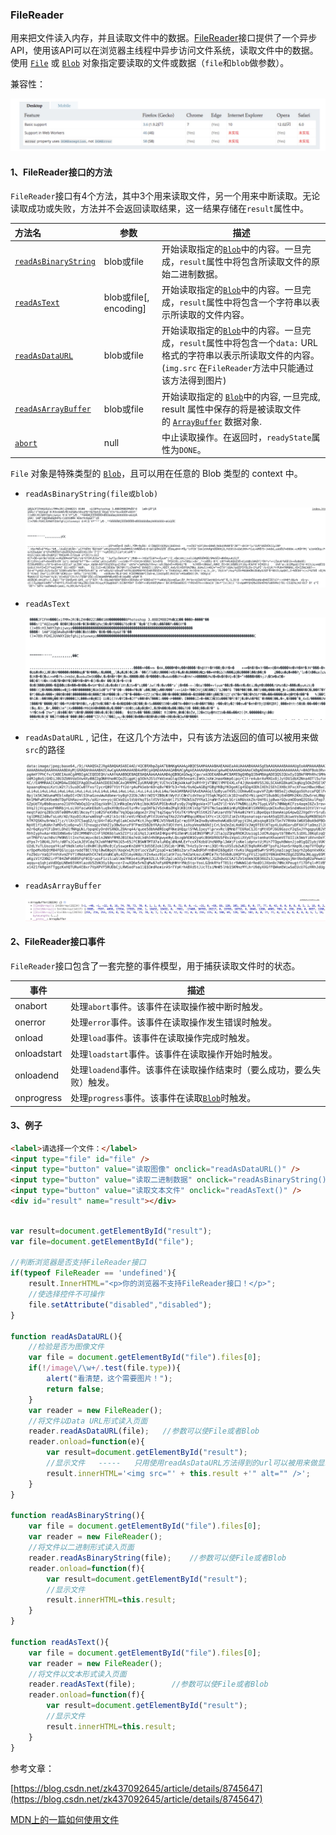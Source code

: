 ### FileReader

用来把文件读入内存，并且读取文件中的数据。[FileReader](https://developer.mozilla.org/zh-CN/docs/Web/API/FileReader)接口提供了一个异步API，使用该API可以在浏览器主线程中异步访问文件系统，读取文件中的数据。使用 [`File`](https://developer.mozilla.org/zh-CN/docs/Web/API/File) 或 [`Blob`](https://developer.mozilla.org/zh-CN/docs/Web/API/Blob) 对象指定要读取的文件或数据（`file`和`blob`做参数）。

兼容性：

![](./images/1533642543076.jpg)



#### 1、FileReader接口的方法

`FileReader`接口有4个方法，其中3个用来读取文件，另一个用来中断读取。无论读取成功或失败，方法并不会返回读取结果，这一结果存储在`result`属性中。

| 方法名                                                       | 参数                   | 描述                                                         |
| :----------------------------------------------------------- | ---------------------- | ------------------------------------------------------------ |
| [`readAsBinaryString`](https://developer.mozilla.org/zh-CN/docs/Web/API/FileReader/readAsBinaryString) | blob或file             | 开始读取指定的[`Blob`](https://developer.mozilla.org/zh-CN/docs/Web/API/Blob)中的内容。一旦完成，`result`属性中将包含所读取文件的原始二进制数据。 |
| [`readAsText`](https://developer.mozilla.org/zh-CN/docs/Web/API/FileReader/readAsText) | blob或file[, encoding] | 开始读取指定的[`Blob`](https://developer.mozilla.org/zh-CN/docs/Web/API/Blob)中的内容。一旦完成，`result`属性中将包含一个字符串以表示所读取的文件内容。 |
| [`readAsDataURL`](https://developer.mozilla.org/zh-CN/docs/Web/API/FileReader/readAsDataURL) | blob或file             | 开始读取指定的[`Blob`](https://developer.mozilla.org/zh-CN/docs/Web/API/Blob)中的内容。一旦完成，`result`属性中将包含一个`data:` URL格式的字符串以表示所读取文件的内容。(`img.src` 在`FileReader`方法中只能通过该方法得到图片) |
| [`readAsArrayBuffer`](https://developer.mozilla.org/zh-CN/docs/Web/API/FileReader/readAsArrayBuffer) | blob或file             | 开始读取指定的 [`Blob`](https://developer.mozilla.org/zh-CN/docs/Web/API/Blob)中的内容, 一旦完成, result 属性中保存的将是被读取文件的 [`ArrayBuffer`](https://developer.mozilla.org/zh-CN/docs/Web/API/ArrayBuffer) 数据对象. |
| [`abort`](https://developer.mozilla.org/zh-CN/docs/Web/API/FileReader/abort) | null                   | 中止读取操作。在返回时，`readyState`属性为`DONE`。           |

`File` 对象是特殊类型的 [`Blob`](https://developer.mozilla.org/zh-CN/docs/Web/API/Blob)，且可以用在任意的 Blob 类型的 context 中。

- `readAsBinaryString(file或blob)`

  ![](./images/1533645007749.jpg)

- `readAsText`

  ![](./images/1533645170794.jpg)

- `readAsDataURL` , 记住，在这几个方法中，只有该方法返回的值可以被用来做`src`的路径

  ![](./images/1533645244839.jpg)

- `readAsArrayBuffer`

  ![](./images/1533645321423.jpg)

#### 2、FileReader接口事件

`FileReader`接口包含了一套完整的事件模型，用于捕获读取文件时的状态。

| 事件        | 描述                                                         |
| ----------- | ------------------------------------------------------------ |
| onabort     | 处理`abort`事件。该事件在读取操作被中断时触发。              |
| onerror     | 处理`error`事件。该事件在读取操作发生错误时触发。            |
| onload      | 处理`load`事件。该事件在读取操作完成时触发。                 |
| onloadstart | 处理`loadstart`事件。该事件在读取操作开始时触发。            |
| onloadend   | 处理`loadend`事件。该事件在读取操作结束时（要么成功，要么失败）触发。 |
| onprogress  | 处理`progress`事件。该事件在读取[`Blob`](https://developer.mozilla.org/zh-CN/docs/Web/API/Blob)时触发。 |



#### 3、例子

```html
<label>请选择一个文件：</label>
<input type="file" id="file" />
<input type="button" value="读取图像" onclick="readAsDataURL()" />
<input type="button" value="读取二进制数据" onclick="readAsBinaryString()" />
<input type="button" value="读取文本文件" onclick="readAsText()" />
<div id="result" name="result"></div>
```

```js

var result=document.getElementById("result");
var file=document.getElementById("file");
 
//判断浏览器是否支持FileReader接口
if(typeof FileReader == 'undefined'){
    result.InnerHTML="<p>你的浏览器不支持FileReader接口！</p>";
    //使选择控件不可操作
    file.setAttribute("disabled","disabled");
}
 
function readAsDataURL(){
    //检验是否为图像文件
    var file = document.getElementById("file").files[0];
    if(!/image\/\w+/.test(file.type)){
        alert("看清楚，这个需要图片！");
        return false;
    }
    var reader = new FileReader();
    //将文件以Data URL形式读入页面
    reader.readAsDataURL(file);   //参数可以使File或者Blob
    reader.onload=function(e){
        var result=document.getElementById("result");
        //显示文件   -----   只用使用readAsDataURL方法得到的url可以被用来做显示图片的路径，其他几个不行
        result.innerHTML='<img src="' + this.result +'" alt="" />';  
    }
}
 
function readAsBinaryString(){
    var file = document.getElementById("file").files[0];
    var reader = new FileReader();
    //将文件以二进制形式读入页面
    reader.readAsBinaryString(file);	//参数可以使File或者Blob
    reader.onload=function(f){
        var result=document.getElementById("result");
        //显示文件
        result.innerHTML=this.result;
    }
}
 
function readAsText(){
    var file = document.getElementById("file").files[0];
    var reader = new FileReader();
    //将文件以文本形式读入页面
    reader.readAsText(file);		//参数可以使File或者Blob
    reader.onload=function(f){
        var result=document.getElementById("result");
        //显示文件
        result.innerHTML=this.result;
    }
}
```

参考文章：

[https://blog.csdn.net/zk437092645/article/details/8745647](https://blog.csdn.net/zk437092645/article/details/8745647)

[MDN上的一篇如何使用文件](https://developer.mozilla.org/zh-CN/docs/Web/API/File/Using_files_from_web_applications)